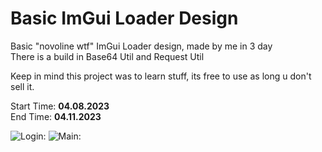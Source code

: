 # Basic ImGui Loader Design

Basic "novoline wtf" ImGui Loader design, made by me in 3 day\
There is a build in Base64 Util and Request Util

Keep in mind this project was to learn stuff, its free to use as long u don't sell it.

Start Time: **04.08.2023**\
End Time:  **04.11.2023**

![Login:](https://cdn.discordapp.com/attachments/1025110804120477798/1095131469111906394/image.png)
![Main:](https://cdn.discordapp.com/attachments/1025110804120477798/1095131465664188506/image.png)
